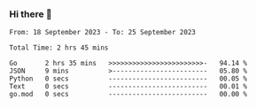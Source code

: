 ### Hi there 👋

<!--
**zhumeme/zhumeme** is a ✨ _special_ ✨ repository because its `README.md` (this file) appears on your GitHub profile.

Here are some ideas to get you started:

- 🔭 I’m currently working on ...
- 🌱 I’m currently learning ...
- 👯 I’m looking to collaborate on ...
- 🤔 I’m looking for help with ...
- 💬 Ask me about ...
- 📫 How to reach me: ...
- 😄 Pronouns: ...
- ⚡ Fun fact: ...
-->

<!--START_SECTION:waka-->

```all_time
From: 18 September 2023 - To: 25 September 2023

Total Time: 2 hrs 45 mins

Go       2 hrs 35 mins   >>>>>>>>>>>>>>>>>>>>>>>>-   94.14 %
JSON     9 mins          >------------------------   05.80 %
Python   0 secs          -------------------------   00.05 %
Text     0 secs          -------------------------   00.01 %
go.mod   0 secs          -------------------------   00.00 %
```

<!--END_SECTION:waka-->

